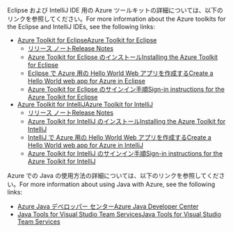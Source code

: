 <span data-ttu-id="04320-101">Eclipse および IntelliJ IDE 用の Azure ツールキットの詳細については、以下のリンクを参照してください。</span><span class="sxs-lookup"><span data-stu-id="04320-101">For more information about the Azure toolkits for the Eclipse and IntelliJ IDEs, see the following links:</span></span>

* [<span data-ttu-id="04320-102">Azure Toolkit for Eclipse</span><span class="sxs-lookup"><span data-stu-id="04320-102">Azure Toolkit for Eclipse</span></span>](../eclipse/azure-toolkit-for-eclipse.md) 
  * [<span data-ttu-id="04320-103">リリース ノート</span><span class="sxs-lookup"><span data-stu-id="04320-103">Release Notes</span></span>](https://github.com/Microsoft/azure-tools-for-java/releases) 
  * [<span data-ttu-id="04320-104">Azure Toolkit for Eclipse のインストール</span><span class="sxs-lookup"><span data-stu-id="04320-104">Installing the Azure Toolkit for Eclipse</span></span>](../eclipse/azure-toolkit-for-eclipse-installation.md) 
  * [<span data-ttu-id="04320-105">Eclipse で Azure 用の Hello World Web アプリを作成する</span><span class="sxs-lookup"><span data-stu-id="04320-105">Create a Hello World web app for Azure in Eclipse</span></span>](../eclipse/azure-toolkit-for-eclipse-create-hello-world-web-app.md) 
  * [<span data-ttu-id="04320-106">Azure Toolkit for Eclipse のサインイン手順</span><span class="sxs-lookup"><span data-stu-id="04320-106">Sign-in instructions for the Azure Toolkit for Eclipse</span></span>](../eclipse/azure-toolkit-for-eclipse-sign-in-instructions.md) 
* [<span data-ttu-id="04320-107">Azure Toolkit for IntelliJ</span><span class="sxs-lookup"><span data-stu-id="04320-107">Azure Toolkit for IntelliJ</span></span>](../intellij/azure-toolkit-for-intellij.md) 
  * [<span data-ttu-id="04320-108">リリース ノート</span><span class="sxs-lookup"><span data-stu-id="04320-108">Release Notes</span></span>](https://github.com/Microsoft/azure-tools-for-java/releases) 
  * [<span data-ttu-id="04320-109">Azure Toolkit for IntelliJ のインストール</span><span class="sxs-lookup"><span data-stu-id="04320-109">Installing the Azure Toolkit for IntelliJ</span></span>](../intellij/azure-toolkit-for-intellij-installation.md) 
  * [<span data-ttu-id="04320-110">IntelliJ で Azure 用の Hello World Web アプリを作成する</span><span class="sxs-lookup"><span data-stu-id="04320-110">Create a Hello World web app for Azure in IntelliJ</span></span>](../intellij/azure-toolkit-for-intellij-create-hello-world-web-app.md) 
  * [<span data-ttu-id="04320-111">Azure Toolkit for IntelliJ のサインイン手順</span><span class="sxs-lookup"><span data-stu-id="04320-111">Sign-in instructions for the Azure Toolkit for IntelliJ</span></span>](../intellij/azure-toolkit-for-intellij-sign-in-instructions.md) 

<span data-ttu-id="04320-112">Azure での Java の使用方法の詳細については、以下のリンクを参照してください。</span><span class="sxs-lookup"><span data-stu-id="04320-112">For more information about using Java with Azure, see the following links:</span></span> 

* [<span data-ttu-id="04320-113">Azure Java デベロッパー センター</span><span class="sxs-lookup"><span data-stu-id="04320-113">Azure Java Developer Center</span></span>](https://azure.microsoft.com/develop/java/) 
* [<span data-ttu-id="04320-114">Java Tools for Visual Studio Team Services</span><span class="sxs-lookup"><span data-stu-id="04320-114">Java Tools for Visual Studio Team Services</span></span>](https://java.visualstudio.com/) 
<!-- TODO: Add URLs for Java in VSCode here --> 

